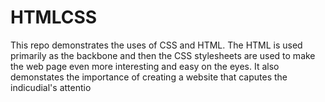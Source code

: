 # HTMLCSS
This repo demonstrates the uses of CSS and HTML. The HTML is used primarily as the backbone and then the CSS stylesheets are used to make the web page even more interesting and easy on the eyes. It also demonstates the importance of creating a website that caputes the indicudial's attentio 
